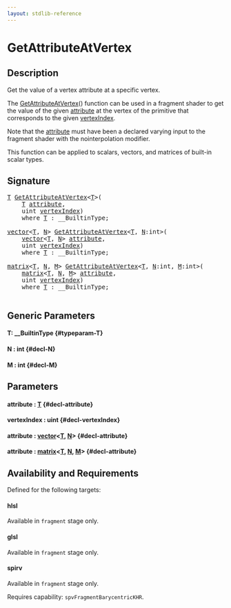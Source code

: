```yaml
---
layout: stdlib-reference
---
```


# GetAttributeAtVertex

## Description

Get the value of a vertex attribute at a specific vertex.

The <span class='code'><a href="/stdlib-reference/global-decls/GetAttributeAtVertex">GetAttributeAtVertex</a>()</span> function can be used in a fragment shader
to get the value of the given <span class='code'><a href="/stdlib-reference/global-decls/GetAttributeAtVertex#decl-attribute" class="code_param">attribute</a></span> at the vertex of the primitive
that corresponds to the given <span class='code'><a href="/stdlib-reference/global-decls/GetAttributeAtVertex#decl-vertexIndex" class="code_param">vertexIndex</a></span>.

Note that the <span class='code'><a href="/stdlib-reference/global-decls/GetAttributeAtVertex#decl-attribute" class="code_param">attribute</a></span> must have been a declared varying input to
the fragment shader with the <span class='code'>nointerpolation</span> modifier.

This function can be applied to scalars, vectors, and matrices of
built-in scalar types.




## Signature 

<pre>
<a href="/stdlib-reference/global-decls/GetAttributeAtVertex#typeparam-T" class="code_type">T</a> <a href="/stdlib-reference/global-decls/GetAttributeAtVertex">GetAttributeAtVertex</a>&lt;<a href="/stdlib-reference/global-decls/GetAttributeAtVertex#typeparam-T" class="code_type">T</a>&gt;(
    <a href="/stdlib-reference/global-decls/GetAttributeAtVertex#typeparam-T" class="code_type">T</a> <a href="/stdlib-reference/global-decls/GetAttributeAtVertex#decl-attribute" class="code_param">attribute</a>,
    <span class="code_keyword">uint</span> <a href="/stdlib-reference/global-decls/GetAttributeAtVertex#decl-vertexIndex" class="code_param">vertexIndex</a>)
    <span class='code_keyword'>where</span> <a href="/stdlib-reference/global-decls/GetAttributeAtVertex#typeparam-T" class="code_type">T</a> : __BuiltinType;

<a href="/stdlib-reference/types/vector/index" class="code_type">vector</a>&lt;<a href="/stdlib-reference/global-decls/GetAttributeAtVertex#typeparam-T" class="code_type">T</a>, <a href="/stdlib-reference/global-decls/GetAttributeAtVertex#decl-N" class="code_var">N</a>&gt; <a href="/stdlib-reference/global-decls/GetAttributeAtVertex">GetAttributeAtVertex</a>&lt;<a href="/stdlib-reference/global-decls/GetAttributeAtVertex#typeparam-T" class="code_type">T</a>, <a href="/stdlib-reference/global-decls/GetAttributeAtVertex#decl-N" class="code_var">N</a>:<span class="code_keyword">int</span>&gt;(
    <a href="/stdlib-reference/types/vector/index" class="code_type">vector</a>&lt;<a href="/stdlib-reference/global-decls/GetAttributeAtVertex#typeparam-T" class="code_type">T</a>, <a href="/stdlib-reference/global-decls/GetAttributeAtVertex#decl-N" class="code_var">N</a>&gt; <a href="/stdlib-reference/global-decls/GetAttributeAtVertex#decl-attribute" class="code_param">attribute</a>,
    <span class="code_keyword">uint</span> <a href="/stdlib-reference/global-decls/GetAttributeAtVertex#decl-vertexIndex" class="code_param">vertexIndex</a>)
    <span class='code_keyword'>where</span> <a href="/stdlib-reference/global-decls/GetAttributeAtVertex#typeparam-T" class="code_type">T</a> : __BuiltinType;

<a href="/stdlib-reference/types/matrix/index" class="code_type">matrix</a>&lt;<a href="/stdlib-reference/global-decls/GetAttributeAtVertex#typeparam-T" class="code_type">T</a>, <a href="/stdlib-reference/global-decls/GetAttributeAtVertex#decl-N" class="code_var">N</a>, <a href="/stdlib-reference/global-decls/GetAttributeAtVertex#decl-M" class="code_var">M</a>&gt; <a href="/stdlib-reference/global-decls/GetAttributeAtVertex">GetAttributeAtVertex</a>&lt;<a href="/stdlib-reference/global-decls/GetAttributeAtVertex#typeparam-T" class="code_type">T</a>, <a href="/stdlib-reference/global-decls/GetAttributeAtVertex#decl-N" class="code_var">N</a>:<span class="code_keyword">int</span>, <a href="/stdlib-reference/global-decls/GetAttributeAtVertex#decl-M" class="code_var">M</a>:<span class="code_keyword">int</span>&gt;(
    <a href="/stdlib-reference/types/matrix/index" class="code_type">matrix</a>&lt;<a href="/stdlib-reference/global-decls/GetAttributeAtVertex#typeparam-T" class="code_type">T</a>, <a href="/stdlib-reference/global-decls/GetAttributeAtVertex#decl-N" class="code_var">N</a>, <a href="/stdlib-reference/global-decls/GetAttributeAtVertex#decl-M" class="code_var">M</a>&gt; <a href="/stdlib-reference/global-decls/GetAttributeAtVertex#decl-attribute" class="code_param">attribute</a>,
    <span class="code_keyword">uint</span> <a href="/stdlib-reference/global-decls/GetAttributeAtVertex#decl-vertexIndex" class="code_param">vertexIndex</a>)
    <span class='code_keyword'>where</span> <a href="/stdlib-reference/global-decls/GetAttributeAtVertex#typeparam-T" class="code_type">T</a> : __BuiltinType;

</pre>

## Generic Parameters

#### T: \_\_BuiltinType {#typeparam-T}
#### N  : int {#decl-N}
#### M  : int {#decl-M}

## Parameters

#### attribute  : [T](/stdlib-reference/global-decls/GetAttributeAtVertex#typeparam-T) {#decl-attribute}
#### vertexIndex  : uint {#decl-vertexIndex}
#### attribute  : [vector](/stdlib-reference/types/vector/index)\<[T](/stdlib-reference/types/vector/index#typeparam-T), [N](/stdlib-reference/types/vector/index#decl-N)\> {#decl-attribute}
#### attribute  : [matrix](/stdlib-reference/types/matrix/index)\<[T](/stdlib-reference/types/matrix/T), [N](/stdlib-reference/types/matrix/index#decl-N), [M](/stdlib-reference/types/matrix/index#decl-M)\> {#decl-attribute}

## Availability and Requirements

Defined for the following targets:

#### hlsl
Available in `fragment` stage only.

#### glsl
Available in `fragment` stage only.

#### spirv
Available in `fragment` stage only.

Requires capability: `spvFragmentBarycentricKHR`.


